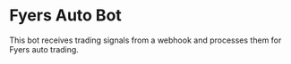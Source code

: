 # Fyers Auto Bot

This bot receives trading signals from a webhook and processes them for Fyers auto trading.